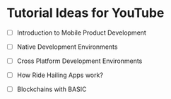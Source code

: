 # Tutorial Ideas for YouTube

- [ ] Introduction to Mobile Product Development
- [ ] Native Development Environments
- [ ] Cross Platform Development Environments
- [ ] How Ride Hailing Apps work?
- [ ] Blockchains with BASIC



